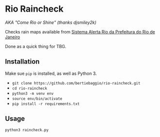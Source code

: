 # Rio Raincheck

_AKA "Come Rio or Shine" (thanks djsmiley2k)_

Checks rain maps available from [Sistema Alerta Rio da Prefeitura do Rio de Janeiro](http://alertario.rio.rj.gov.br/radar-meteorologico-do-sumare/imgens-recentes/)

Done as a quick thing for TBG.

## Installation 

Make sue `pip` is installed, as well as Python 3.

- `git clone https://github.com/bertiebaggio/rio-raincheck.git`
- `cd rio-raincheck`
- `python3 -m venv env`
- `source env/bin/activate`
- `pip install -r requirements.txt`

## Usage

`python3 raincheck.py`
